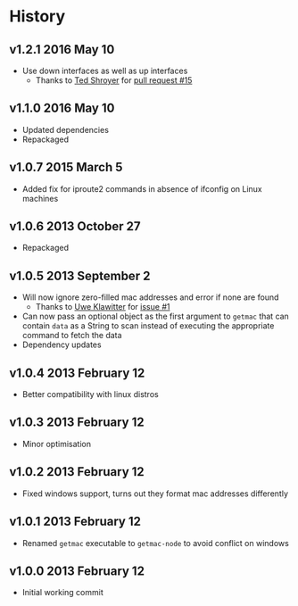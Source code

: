 # History

## v1.2.1 2016 May 10
- Use down interfaces as well as up interfaces
	- Thanks to [Ted Shroyer](https://github.com/tedshroyer) for [pull request #15](https://github.com/bevry/getmac/pull/15)

## v1.1.0 2016 May 10
- Updated dependencies
- Repackaged

## v1.0.7 2015 March 5
- Added fix for iproute2 commands in absence of ifconfig on Linux machines

## v1.0.6 2013 October 27
- Repackaged

## v1.0.5 2013 September 2
- Will now ignore zero-filled mac addresses and error if none are found
	- Thanks to [Uwe Klawitter](https://github.com/uklawitter) for [issue #1](https://github.com/bevry/getmac/issues/1)
- Can now pass an optional object as the first argument to `getmac` that can contain `data` as a String to scan instead of executing the appropriate command to fetch the data
- Dependency updates

## v1.0.4 2013 February 12
- Better compatibility with linux distros

## v1.0.3 2013 February 12
- Minor optimisation

## v1.0.2 2013 February 12
- Fixed windows support, turns out they format mac addresses differently

## v1.0.1 2013 February 12
- Renamed `getmac` executable to `getmac-node` to avoid conflict on windows

## v1.0.0 2013 February 12
- Initial working commit
